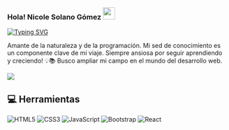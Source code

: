 <p img width="80%" alt="Hello, I'm Nicole.!" src="./assets/gh-readme-header.png" /></p>


### Hola! Nicole Solano Gómez <img src="https://media.giphy.com/media/hvRJCLFzcasrR4ia7z/giphy.gif" width="28">
[![Typing SVG](https://readme-typing-svg.demolab.com?font=Roboto+Mono&pause=1000&color=4B0082&center=true&vCenter=true&width=500&lines=Recorrido+de+una+desarrolladora+web;💻🚀)](https://git.io/typing-svg)

Amante de la naturaleza y de la programación. Mi sed de conocimiento es un componente clave de mi viaje. Siempre ansiosa por seguir aprendiendo y creciendo! 💡📚
Busco ampliar mi campo en el mundo del desarrollo web.

 <a href="https://github.com/Nicole281/github-readme-stats"><img align="center" src="https://github-readme-stats.vercel.app/api/top-langs/?username=Nicole281&layout=compact&theme=buefy&hide_border=true&langs_count=8" /></a>

## 💻 Herramientas
<p>
<img alt="HTML5" src="https://img.shields.io/badge/html5-%23E34F26.svg?style=for-the-badge&logo=html5&logoColor=white"></a>
<img alt="CSS3" src="https://img.shields.io/badge/css3-%231572B6.svg?style=for-the-badge&logo=css3&logoColor=white"></a>
<img alt="JavaScript" src="https://img.shields.io/badge/javascript-%23323330.svg?style=for-the-badge&logo=javascript&logoColor=%23F7DF1E"></a>
<img alt="Bootstrap" src="https://img.shields.io/badge/bootstrap-%23563D7C.svg?style=for-the-badge&logo=bootstrap&logoColor=white"></a>
<img alt="React" src="https://img.shields.io/badge/react-%2320232a.svg?style=for-the-badge&logo=react&logoColor=%2361DAFB"></a> 
</p>

<!--
**Nicole281/Nicole281** is a ✨ _special_ ✨ repository because its `README.md` (this file) appears on your GitHub profile.

Here are some ideas to get you started:

- 🔭 I’m currently working on ...
- 🌱 I’m currently learning ...
- 👯 I’m looking to collaborate on ...
- 🤔 I’m looking for help with ...
- 💬 Ask me about ...
- 📫 How to reach me: ...
- 😄 Pronouns: ...
- ⚡ Fun fact: ...
-->
